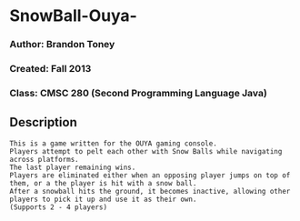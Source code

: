 # SnowBall-Ouya-
### Author: Brandon Toney
### Created: Fall 2013
### Class: CMSC 280 (Second Programming Language Java)

## Description
    This is a game written for the OUYA gaming console. 
	Players attempt to pelt each other with Snow Balls while navigating across platforms.
    The last player remaining wins.
	Players are eliminated either when an opposing player jumps on top of them, or a the player is hit with a snow ball.
	After a snowball hits the ground, it becomes inactive, allowing other players to pick it up and use it as their own.
	(Supports 2 - 4 players)	
